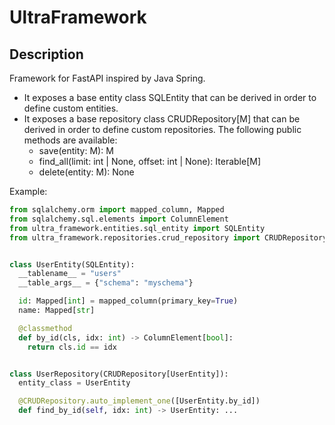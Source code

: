 # UltraFramework

## Description
Framework for FastAPI inspired by Java Spring.

* It exposes a base entity class SQLEntity that can be derived in order to define custom entities.
* It exposes a base repository class CRUDRepository[M]  that can be derived in order to define custom repositories. The following public methods are available:
  * save(entity: M): M
  * find_all(limit: int | None, offset: int | None): Iterable[M]
  * delete(entity: M): None

Example:

```python
from sqlalchemy.orm import mapped_column, Mapped
from sqlalchemy.sql.elements import ColumnElement
from ultra_framework.entities.sql_entity import SQLEntity
from ultra_framework.repositories.crud_repository import CRUDRepository


class UserEntity(SQLEntity):
  __tablename__ = "users"
  __table_args__ = {"schema": "myschema"}

  id: Mapped[int] = mapped_column(primary_key=True)
  name: Mapped[str]

  @classmethod
  def by_id(cls, idx: int) -> ColumnElement[bool]:
    return cls.id == idx


class UserRepository(CRUDRepository[UserEntity]):
  entity_class = UserEntity

  @CRUDRepository.auto_implement_one([UserEntity.by_id])
  def find_by_id(self, idx: int) -> UserEntity: ...
```
